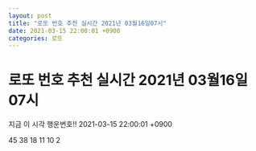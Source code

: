 ```yaml
---
layout: post
title: "로또 번호 추천 실시간 2021년 03월16일07시"
date: 2021-03-15 22:00:01 +0900
categories: 로또
---
```


# 로또 번호 추천 실시간 2021년 03월16일07시

지금 이 시각 행운번호!! 2021-03-15 22:00:01 +0900

 45  38  18  11  10  2 

